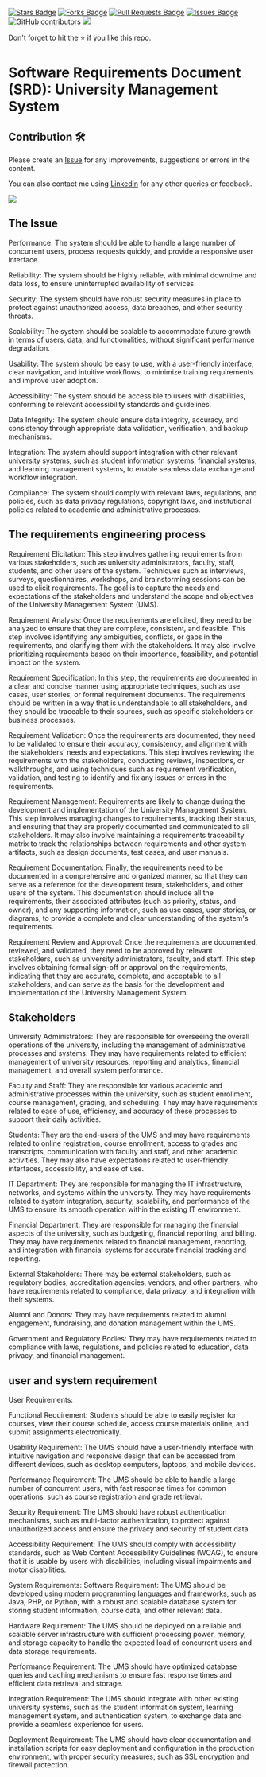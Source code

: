 <a href="https://github.com/drshahizan/software-engineering/stargazers"><img src="https://img.shields.io/github/stars/drshahizan/software-engineering" alt="Stars Badge"/></a>
<a href="https://github.com/drshahizan/software-engineering/network/members"><img src="https://img.shields.io/github/forks/drshahizan/software-engineering" alt="Forks Badge"/></a>
<a href="https://github.com/drshahizan/software-engineering/pulls"><img src="https://img.shields.io/github/issues-pr/drshahizan/software-engineering" alt="Pull Requests Badge"/></a>
<a href="https://github.com/drshahizan/software-engineering"><img src="https://img.shields.io/github/issues/drshahizan/software-engineering" alt="Issues Badge"/></a>
<a href="https://github.com/drshahizan/software-engineering/graphs/contributors"><img alt="GitHub contributors" src="https://img.shields.io/github/contributors/drshahizan/software-engineering?color=2b9348"></a>
![](https://visitor-badge.glitch.me/badge?page_id=drshahizan/software-engineering)

Don't forget to hit the :star: if you like this repo.

# Software Requirements Document (SRD): University Management System



## Contribution 🛠️
Please create an [Issue](https://github.com/drshahizan/software-engineering/issues) for any improvements, suggestions or errors in the content.

You can also contact me using [Linkedin](https://www.linkedin.com/in/drshahizan/) for any other queries or feedback.

![](https://visitor-badge.glitch.me/badge?page_id=drshahizan)

## The Issue
Performance: The system should be able to handle a large number of concurrent users, process requests quickly, and provide a responsive user interface.

Reliability: The system should be highly reliable, with minimal downtime and data loss, to ensure uninterrupted availability of services.

Security: The system should have robust security measures in place to protect against unauthorized access, data breaches, and other security threats.


Scalability: The system should be scalable to accommodate future growth in terms of users, data, and functionalities, without significant performance degradation.

Usability: The system should be easy to use, with a user-friendly interface, clear navigation, and intuitive workflows, to minimize training requirements and improve user adoption.

Accessibility: The system should be accessible to users with disabilities, conforming to relevant accessibility standards and guidelines.

Data Integrity: The system should ensure data integrity, accuracy, and consistency through appropriate data validation, verification, and backup mechanisms.

Integration: The system should support integration with other relevant university systems, such as student information systems, financial systems, and learning management systems, to enable seamless data exchange and workflow integration.

Compliance: The system should comply with relevant laws, regulations, and policies, such as data privacy regulations, copyright laws, and institutional policies related to academic and administrative processes.

## The requirements engineering process

Requirement Elicitation: This step involves gathering requirements from various stakeholders, such as university administrators, faculty, staff, students, and other users of the system. Techniques such as interviews, surveys, questionnaires, workshops, and brainstorming sessions can be used to elicit requirements. The goal is to capture the needs and expectations of the stakeholders and understand the scope and objectives of the University Management System (UMS).


Requirement Analysis: Once the requirements are elicited, they need to be analyzed to ensure that they are complete, consistent, and feasible. This step involves identifying any ambiguities, conflicts, or gaps in the requirements, and clarifying them with the stakeholders. It may also involve prioritizing requirements based on their importance, feasibility, and potential impact on the system.


Requirement Specification: In this step, the requirements are documented in a clear and concise manner using appropriate techniques, such as use cases, user stories, or formal requirement documents. The requirements should be written in a way that is understandable to all stakeholders, and they should be traceable to their sources, such as specific stakeholders or business processes.


Requirement Validation: Once the requirements are documented, they need to be validated to ensure their accuracy, consistency, and alignment with the stakeholders' needs and expectations. This step involves reviewing the requirements with the stakeholders, conducting reviews, inspections, or walkthroughs, and using techniques such as requirement verification, validation, and testing to identify and fix any issues or errors in the requirements.


Requirement Management: Requirements are likely to change during the development and implementation of the University Management System. This step involves managing changes to requirements, tracking their status, and ensuring that they are properly documented and communicated to all stakeholders. It may also involve maintaining a requirements traceability matrix to track the relationships between requirements and other system artifacts, such as design documents, test cases, and user manuals.


Requirement Documentation: Finally, the requirements need to be documented in a comprehensive and organized manner, so that they can serve as a reference for the development team, stakeholders, and other users of the system. This documentation should include all the requirements, their associated attributes (such as priority, status, and owner), and any supporting information, such as use cases, user stories, or diagrams, to provide a complete and clear understanding of the system's requirements.


Requirement Review and Approval: Once the requirements are documented, reviewed, and validated, they need to be approved by relevant stakeholders, such as university administrators, faculty, and staff. This step involves obtaining formal sign-off or approval on the requirements, indicating that they are accurate, complete, and acceptable to all stakeholders, and can serve as the basis for the development and implementation of the University Management System.

## Stakeholders

University Administrators: They are responsible for overseeing the overall operations of the university, including the management of administrative processes and systems. They may have requirements related to efficient management of university resources, reporting and analytics, financial management, and overall system performance.


Faculty and Staff: They are responsible for various academic and administrative processes within the university, such as student enrollment, course management, grading, and scheduling. They may have requirements related to ease of use, efficiency, and accuracy of these processes to support their daily activities.


Students: They are the end-users of the UMS and may have requirements related to online registration, course enrollment, access to grades and transcripts, communication with faculty and staff, and other academic activities. They may also have expectations related to user-friendly interfaces, accessibility, and ease of use.


IT Department: They are responsible for managing the IT infrastructure, networks, and systems within the university. They may have requirements related to system integration, security, scalability, and performance of the UMS to ensure its smooth operation within the existing IT environment.


Financial Department: They are responsible for managing the financial aspects of the university, such as budgeting, financial reporting, and billing. They may have requirements related to financial management, reporting, and integration with financial systems for accurate financial tracking and reporting.


External Stakeholders: There may be external stakeholders, such as regulatory bodies, accreditation agencies, vendors, and other partners, who have requirements related to compliance, data privacy, and integration with their systems.


Alumni and Donors: They may have requirements related to alumni engagement, fundraising, and donation management within the UMS.


Government and Regulatory Bodies: They may have requirements related to compliance with laws, regulations, and policies related to education, data privacy, and financial management.

## user and system requirement

User Requirements:


Functional Requirement: Students should be able to easily register for courses, view their course schedule, access course materials online, and submit assignments electronically.

Usability Requirement: The UMS should have a user-friendly interface with intuitive navigation and responsive design that can be accessed from different devices, such as desktop computers, laptops, and mobile devices.

Performance Requirement: The UMS should be able to handle a large number of concurrent users, with fast response times for common operations, such as course registration and grade retrieval.

Security Requirement: The UMS should have robust authentication mechanisms, such as multi-factor authentication, to protect against unauthorized access and ensure the privacy and security of student data.

Accessibility Requirement: The UMS should comply with accessibility standards, such as Web Content Accessibility Guidelines (WCAG), to ensure that it is usable by users with disabilities, including visual impairments and motor disabilities.

System Requirements:
Software Requirement: The UMS should be developed using modern programming languages and frameworks, such as Java, PHP, or Python, with a robust and scalable database system for storing student information, course data, and other relevant data.

Hardware Requirement: The UMS should be deployed on a reliable and scalable server infrastructure with sufficient processing power, memory, and storage capacity to handle the expected load of concurrent users and data storage requirements.

Performance Requirement: The UMS should have optimized database queries and caching mechanisms to ensure fast response times and efficient data retrieval and storage.

Integration Requirement: The UMS should integrate with other existing university systems, such as the student information system, learning management system, and authentication system, to exchange data and provide a seamless experience for users.

Deployment Requirement: The UMS should have clear documentation and installation scripts for easy deployment and configuration in the production environment, with proper security measures, such as SSL encryption and firewall protection.
